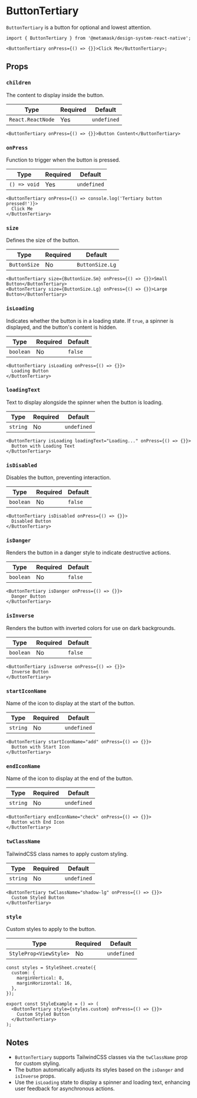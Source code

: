 # ButtonTertiary

`ButtonTertiary` is a button for optional and lowest attention.

```tsx
import { ButtonTertiary } from '@metamask/design-system-react-native';

<ButtonTertiary onPress={() => {}}>Click Me</ButtonTertiary>;
```

## Props

### `children`

The content to display inside the button.

| **Type**          | **Required** | **Default** |
| ----------------- | ------------ | ----------- |
| `React.ReactNode` | Yes          | `undefined` |

```tsx
<ButtonTertiary onPress={() => {}}>Button Content</ButtonTertiary>
```

### `onPress`

Function to trigger when the button is pressed.

| **Type**     | **Required** | **Default** |
| ------------ | ------------ | ----------- |
| `() => void` | Yes          | `undefined` |

```tsx
<ButtonTertiary onPress={() => console.log('Tertiary button pressed!')}>
  Click Me
</ButtonTertiary>
```

### `size`

Defines the size of the button.

| **Type**     | **Required** | **Default**     |
| ------------ | ------------ | --------------- |
| `ButtonSize` | No           | `ButtonSize.Lg` |

```tsx
<ButtonTertiary size={ButtonSize.Sm} onPress={() => {}}>Small Button</ButtonTertiary>
<ButtonTertiary size={ButtonSize.Lg} onPress={() => {}}>Large Button</ButtonTertiary>
```

### `isLoading`

Indicates whether the button is in a loading state. If `true`, a spinner is displayed, and the button's content is hidden.

| **Type**  | **Required** | **Default** |
| --------- | ------------ | ----------- |
| `boolean` | No           | `false`     |

```tsx
<ButtonTertiary isLoading onPress={() => {}}>
  Loading Button
</ButtonTertiary>
```

### `loadingText`

Text to display alongside the spinner when the button is loading.

| **Type** | **Required** | **Default** |
| -------- | ------------ | ----------- |
| `string` | No           | `undefined` |

```tsx
<ButtonTertiary isLoading loadingText="Loading..." onPress={() => {}}>
  Button with Loading Text
</ButtonTertiary>
```

### `isDisabled`

Disables the button, preventing interaction.

| **Type**  | **Required** | **Default** |
| --------- | ------------ | ----------- |
| `boolean` | No           | `false`     |

```tsx
<ButtonTertiary isDisabled onPress={() => {}}>
  Disabled Button
</ButtonTertiary>
```

### `isDanger`

Renders the button in a danger style to indicate destructive actions.

| **Type**  | **Required** | **Default** |
| --------- | ------------ | ----------- |
| `boolean` | No           | `false`     |

```tsx
<ButtonTertiary isDanger onPress={() => {}}>
  Danger Button
</ButtonTertiary>
```

### `isInverse`

Renders the button with inverted colors for use on dark backgrounds.

| **Type**  | **Required** | **Default** |
| --------- | ------------ | ----------- |
| `boolean` | No           | `false`     |

```tsx
<ButtonTertiary isInverse onPress={() => {}}>
  Inverse Button
</ButtonTertiary>
```

### `startIconName`

Name of the icon to display at the start of the button.

| **Type** | **Required** | **Default** |
| -------- | ------------ | ----------- |
| `string` | No           | `undefined` |

```tsx
<ButtonTertiary startIconName="add" onPress={() => {}}>
  Button with Start Icon
</ButtonTertiary>
```

### `endIconName`

Name of the icon to display at the end of the button.

| **Type** | **Required** | **Default** |
| -------- | ------------ | ----------- |
| `string` | No           | `undefined` |

```tsx
<ButtonTertiary endIconName="check" onPress={() => {}}>
  Button with End Icon
</ButtonTertiary>
```

### `twClassName`

TailwindCSS class names to apply custom styling.

| **Type** | **Required** | **Default** |
| -------- | ------------ | ----------- |
| `string` | No           | `undefined` |

```tsx
<ButtonTertiary twClassName="shadow-lg" onPress={() => {}}>
  Custom Styled Button
</ButtonTertiary>
```

### `style`

Custom styles to apply to the button.

| **Type**               | **Required** | **Default** |
| ---------------------- | ------------ | ----------- |
| `StyleProp<ViewStyle>` | No           | `undefined` |

```tsx
const styles = StyleSheet.create({
  custom: {
    marginVertical: 8,
    marginHorizontal: 16,
  },
});

export const StyleExample = () => (
  <ButtonTertiary style={styles.custom} onPress={() => {}}>
    Custom Styled Button
  </ButtonTertiary>
);
```

## Notes

- `ButtonTertiary` supports TailwindCSS classes via the `twClassName` prop for custom styling.
- The button automatically adjusts its styles based on the `isDanger` and `isInverse` props.
- Use the `isLoading` state to display a spinner and loading text, enhancing user feedback for asynchronous actions.
